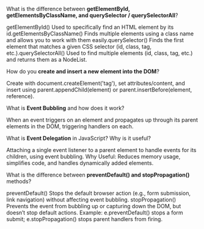 


 What is the difference between **getElementById, getElementsByClassName, and querySelector / querySelectorAll**?
   
getElementById() Used to specifically find an HTML element by its id.getElementsByClassName() Finds multiple elements using a class name and allows you to work with them easily.querySelector() Finds the first element that matches a given CSS selector (id, class, tag, etc.).querySelectorAll() Used to find multiple elements (id, class, tag, etc.) and returns them as a NodeList.


 How do you **create and insert a new element into the DOM**?
 
Create with document.createElement('tag'), set attributes/content, and insert using parent.appendChild(element) or parent.insertBefore(element, reference).

What is **Event Bubbling** and how does it work?

When an event triggers on an element and propagates up through its parent elements in the DOM, triggering handlers on each.

 What is **Event Delegation** in JavaScript? Why is it useful?
 
 Attaching a single event listener to a parent element to handle events for its children, using event bubbling.
Why Useful: Reduces memory usage, simplifies code, and handles dynamically added elements.


What is the difference between **preventDefault() and stopPropagation()** methods?

preventDefault() Stops the default browser action (e.g., form submission, link navigation) without affecting event bubbling.
stopPropagation() Prevents the event from bubbling up or capturing down the DOM, but doesn’t stop default actions.
Example: e.preventDefault() stops a form submit; e.stopPropagation() stops parent handlers from firing.

